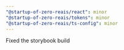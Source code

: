 ```yaml
---
"@startup-of-zero-reais/react": minor
"@startup-of-zero-reais/tokens": minor
"@startup-of-zero-reais/ts-config": minor
---
```


Fixed the storybook build
